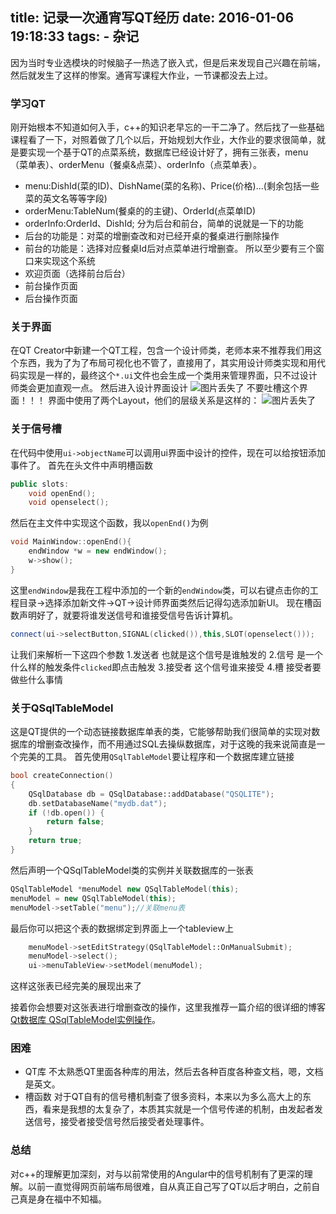 title: 记录一次通宵写QT经历
date: 2016-01-06 19:18:33
tags:
    - 杂记
---
因为当时专业选模块的时候脑子一热选了嵌入式，但是后来发现自己兴趣在前端，然后就发生了这样的惨案。通宵写课程大作业，一节课都没去上过。

<!-- more -->

### 学习QT
刚开始根本不知道如何入手，c++的知识老早忘的一干二净了。然后找了一些基础课程看了一下，对照着做了几个以后，开始规划大作业，大作业的要求很简单，就是要实现一个基于QT的点菜系统，数据库已经设计好了，拥有三张表，menu（菜单表）、orderMenu（餐桌&点菜）、orderInfo（点菜单表）。
* menu:DishId(菜的ID)、DishName(菜的名称)、Price(价格)...(剩余包括一些菜的英文名等等字段)
* orderMenu:TableNum(餐桌的的主键)、OrderId(点菜单ID)
* orderInfo:OrderId、DishId;
分为后台和前台，简单的说就是一下的功能
* 后台的功能是：对菜的增删查改和对已经开桌的餐桌进行删除操作
* 前台的功能是：选择对应餐桌Id后对点菜单进行增删查。
所以至少要有三个窗口来实现这个系统
* 欢迎页面（选择前台后台）
* 前台操作页面
* 后台操作页面

### 关于界面
在QT Creator中新建一个QT工程，包含一个设计师类，老师本来不推荐我们用这个东西，我为了为了布局可视化也不管了，直接用了，其实用设计师类实现和用代码实现是一样的，最终这个`*.ui`文件也会生成一个类用来管理界面，只不过设计师类会更加直观一点。
然后进入设计界面设计
![图片丢失了](http://7xpp66.com1.z0.glb.clouddn.com/mainWindow.jpg)
不要吐槽这个界面！！！
界面中使用了两个Layout，他们的层级关系是这样的：
![图片丢失了](http://7xpp66.com1.z0.glb.clouddn.com/mainLayout.png)

### 关于信号槽
在代码中使用`ui->objectName`可以调用ui界面中设计的控件，现在可以给按钮添加事件了。
首先在头文件中声明槽函数
```c++
public slots:
    void openEnd();
    void openselect();
```
然后在主文件中实现这个函数，我以`openEnd()`为例
```c++
void MainWindow::openEnd(){
    endWindow *w = new endWindow();
    w->show();
}
```
这里`endWindow`是我在工程中添加的一个新的`endWindow`类，可以右键点击你的工程目录->选择添加新文件->QT->设计师界面类然后记得勾选添加新UI。
现在槽函数声明好了，就要将谁发送信号和谁接受信号告诉计算机。
```c++
connect(ui->selectButton,SIGNAL(clicked()),this,SLOT(openselect()));
```
让我们来解析一下这四个参数
1.发送者
也就是这个信号是谁触发的
2.信号
是一个什么样的触发条件`clicked`即点击触发
3.接受者
这个信号谁来接受
4.槽
接受者要做些什么事情

### 关于QSqlTableModel
这是QT提供的一个动态链接数据库单表的类，它能够帮助我们很简单的实现对数据库的增删查改操作，而不用通过SQL去操纵数据库，对于这晚的我来说简直是一个完美的工具。
首先使用`QSqlTableModel`要让程序和一个数据库建立链接
```c++
bool createConnection()
{
    QSqlDatabase db = QSqlDatabase::addDatabase("QSQLITE");
    db.setDatabaseName("mydb.dat");
    if (!db.open()) {
        return false;
    }
    return true;
}
```
然后声明一个QSqlTableModel类的实例并关联数据库的一张表
```c++
QSqlTableModel *menuModel new QSqlTableModel(this);
menuModel = new QSqlTableModel(this);
menuModel->setTable("menu");//关联menu表
```
最后你可以把这个表的数据绑定到界面上一个tableview上
```c++
    menuModel->setEditStrategy(QSqlTableModel::OnManualSubmit);
    menuModel->select();
    ui->menuTableView->setModel(menuModel);
```
这样这张表已经完美的展现出来了

接着你会想要对这张表进行增删查改的操作，这里我推荐一篇介绍的很详细的博客[Qt数据库 QSqlTableModel实例操作](http://mobile.51cto.com/symbian-271567.htm)。

### 困难
* QT库
不太熟悉QT里面各种库的用法，然后去各种百度各种查文档，嗯，文档是英文。
* 槽函数
对于QT自有的信号槽机制查了很多资料，本来以为多么高大上的东西，看来是我想的太复杂了，本质其实就是一个信号传递的机制，由发起者发送信号，接受者接受信号然后接受者处理事件。

### 总结
对c++的理解更加深刻，对与以前常使用的Angular中的信号机制有了更深的理解。以前一直觉得网页前端布局很难，自从真正自己写了QT以后才明白，之前自己真是身在福中不知福。
